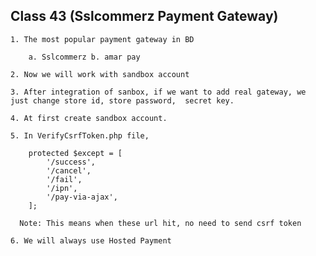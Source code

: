 ## **Class 43 (Sslcommerz Payment Gateway)**

    1. The most popular payment gateway in BD
    
        a. Sslcommerz b. amar pay
        
    2. Now we will work with sandbox account
    
    3. After integration of sanbox, if we want to add real gateway, we just change store id, store password,  secret key. 
    
    4. At first create sandbox account.
    
    5. In VerifyCsrfToken.php file,
    
        protected $except = [
            '/success',
            '/cancel',
            '/fail',
            '/ipn',
            '/pay-via-ajax',
        ];
        
      Note: This means when these url hit, no need to send csrf token
      
    6. We will always use Hosted Payment
     